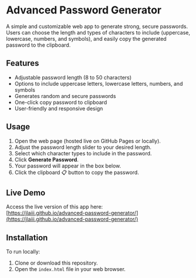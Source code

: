 # Advanced Password Generator

A simple and customizable web app to generate strong, secure passwords. Users can choose the length and types of characters to include (uppercase, lowercase, numbers, and symbols), and easily copy the generated password to the clipboard.

## Features

- Adjustable password length (8 to 50 characters)
- Options to include uppercase letters, lowercase letters, numbers, and symbols
- Generates random and secure passwords
- One-click copy password to clipboard
- User-friendly and responsive design

## Usage

1. Open the web page (hosted live on GitHub Pages or locally).
2. Adjust the password length slider to your desired length.
3. Select which character types to include in the password.
4. Click **Generate Password**.
5. Your password will appear in the box below.
6. Click the clipboard 📋 button to copy the password.

## Live Demo

Access the live version of this app here:  
[https://jlaiii.github.io/advanced-password-generator/](https://jlaiii.github.io/advanced-password-generator/)

## Installation

To run locally:

1. Clone or download this repository.
2. Open the `index.html` file in your web browser.
